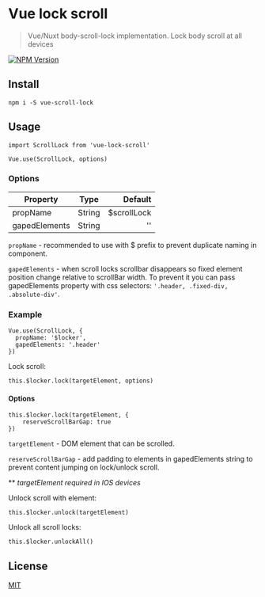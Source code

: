 # Vue lock scroll

> Vue/Nuxt body-scroll-lock implementation. Lock body scroll at all devices

[![NPM Version][npm-image]][npm-url]

## Install

```
npm i -S vue-scroll-lock
```

## Usage

```
import ScrollLock from 'vue-lock-scroll'

Vue.use(ScrollLock, options)
```
### Options
| Property        | Type           | Default  |
| ------------- |:-------------:| -----:|
| propName      | String | $scrollLock |
| gapedElements      | String      |   '' |

`propName` - recommended to use with $ prefix to prevent duplicate naming in component.

`gapedElements` - when scroll locks scrollbar 
disappears so fixed element position change relative to scrollBar width. To prevent it you can pass gapedElements property with css selectors: `'.header, .fixed-div, .absolute-div'`.

### Example
```
Vue.use(ScrollLock, {
  propName: '$locker',
  gapedElements: '.header'
})
```
Lock scroll:
```
this.$locker.lock(targetElement, options)
```

#### Options
```
this.$locker.lock(targetElement, {
    reserveScrollBarGap: true
})
```

`targetElement` - DOM element that can be scrolled.

`reserveScrollBarGap` - add padding to elements in gapedElements string to prevent content jumping on lock/unlock scroll.

** *targetElement required in IOS devices*

Unlock scroll with element:
```
this.$locker.unlock(targetElement)
```
Unlock all scroll locks:
```
this.$locker.unlockAll()
```
## License

[MIT](http://vjpr.mit-license.org)

[npm-image]: https://img.shields.io/npm/v/vue-lock-scroll.svg
[npm-url]: https://www.npmjs.com/package/vue-lock-scroll
